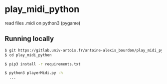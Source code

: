 # play_midi_python
read files .midi on python3 (pygame)

## Running locally

```sh
$ git https://gitlab.univ-artois.fr/antoine-alexis_bourdon/play_midi_python.git
$ cd play_midi_python

$ pip3 install -r requirements.txt

$ python3 playerMidi.py -h
  ... 
```